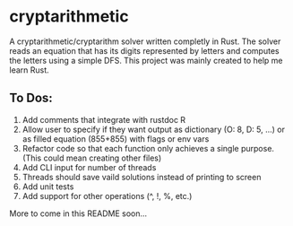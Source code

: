 
# cryptarithmetic
A cryptarithmetic/cryptarithm solver written completly in Rust. The solver reads an equation that has its digits represented by letters and computes the letters using a simple DFS. This project was mainly created to help me learn Rust.

## To Dos:

 1. Add comments that integrate with rustdoc R
 2. Allow user to specify if they want output as dictionary (O: 8, D: 5, ...) or as filled equation (855+855) with flags or env vars
 3. Refactor code so that  each function only achieves a single purpose. (This could mean    creating other files) 
 4. Add CLI input for number of threads
 5. Threads should save vaild solutions instead of printing to screen
 6. Add unit tests
 7. Add support for other operations (^, !, %, etc.)

More to come in this README soon...
